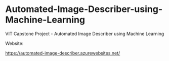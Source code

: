 # Automated-Image-Describer-using-Machine-Learning
VIT Capstone Project - Automated Image Describer using Machine Learning

Website: 

https://automated-image-describer.azurewebsites.net/
